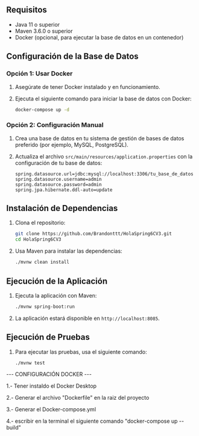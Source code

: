## Requisitos

- Java 11 o superior
- Maven 3.6.0 o superior
- Docker (opcional, para ejecutar la base de datos en un contenedor)

## Configuración de la Base de Datos

### Opción 1: Usar Docker

1. Asegúrate de tener Docker instalado y en funcionamiento.
2. Ejecuta el siguiente comando para iniciar la base de datos con Docker:

    ```sh
    docker-compose up -d
    ```

### Opción 2: Configuración Manual

1. Crea una base de datos en tu sistema de gestión de bases de datos preferido (por ejemplo, MySQL, PostgreSQL).
2. Actualiza el archivo `src/main/resources/application.properties` con la configuración de tu base de datos:

    ```properties
    spring.datasource.url=jdbc:mysql://localhost:3306/tu_base_de_datos
    spring.datasource.username=admin
    spring.datasource.password=admin
    spring.jpa.hibernate.ddl-auto=update
    ```

## Instalación de Dependencias

1. Clona el repositorio:

    ```sh
    git clone https://github.com/Brandonttt/HolaSpring6CV3.git
    cd HolaSpring6CV3
    ```

2. Usa Maven para instalar las dependencias:

    ```sh
    ./mvnw clean install
    ```

## Ejecución de la Aplicación

1. Ejecuta la aplicación con Maven:

    ```sh
    ./mvnw spring-boot:run
    ```

2. La aplicación estará disponible en `http://localhost:8085`.

## Ejecución de Pruebas

1. Para ejecutar las pruebas, usa el siguiente comando:

    ```sh
    ./mvnw test
    ```


---  CONFIGURACIÓN DOCKER  ---

1.- Tener instaldo el Docker Desktop

2.- Generar el archivo "Dockerfile" en la raiz del proyecto

3.- Generar el Docker-compose.yml

4.- escribir en la terminal el siguiente comando "docker-compose up --build"
